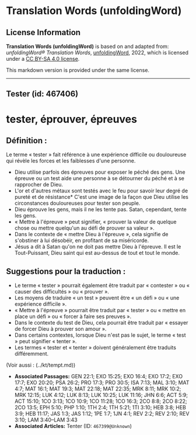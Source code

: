 # Translation Words (unfoldingWord)

## License Information

**Translation Words (unfoldingWord)** is based on and adapted from: _unfoldingWord® Translation Words_, [unfoldingWord](https://unfoldingword.org/utw), 2022, which is licensed under a [CC BY-SA 4.0 license](https://creativecommons.org/licenses/by-sa/4.0/legalcode.en).

This markdown version is provided under the same license.



--------------------------------

## Tester (id: 467406)

tester, éprouver, épreuves
==========================

Définition :
------------

Le terme « tester » fait référence à une expérience difficile ou douloureuse qui révèle les forces et les faiblesses d'une personne.

* Dieu utilise parfois des épreuves pour exposer le péché des gens. Une épreuve ou un test aide une personne à se détourner du péché et à se rapprocher de Dieu.
* L'or et d'autres métaux sont testés avec le feu pour savoir leur degré de pureté et de résistance\* C'est une image de la façon que Dieu utilise les circonstances douloureuses pour tester son peuple.
* Dieu éprouve les gens, mais il ne les tente pas. Satan, cependant, tente les gens.
* « Mettre à l'épreuve » peut signifier, « prouver la valeur de quelque chose ou mettre quelqu'un au défi de prouver sa valeur ».
* Dans le contexte de « mettre Dieu à l'épreuve », cela signifie de s'obstiner à lui désobéir, en profitant de sa miséricorde.
* Jésus a dit à Satan qu'on ne doit pas mettre Dieu à l'épreuve. Il est le Tout\-Puissant, Dieu saint qui est au\-dessus de tout et tout le monde.

Suggestions pour la traduction :
--------------------------------

* Le terme « tester » pourrait également être traduit par « contester » ou « causer des difficultés » ou « prouver ».
* Les moyens de traduire « un test » peuvent être « un défi » ou « une expérience difficile ».
* « Mettre à l'épreuve » pourrait être traduit par « tester » ou « mettre en place un défi » ou « forcer à faire ses preuves ».
* Dans le contexte du test de Dieu, cela pourrait être traduit par « essayer de forcer Dieu à prouver son amour ».
* Dans certains contextes, lorsque Dieu n'est pas le sujet, le terme « test » peut signifier « tenter ».
* Les termes « tester et « tenter » doivent généralement être traduits différemment.

(Voir aussi : (../kt/tempt.md))

* **Associated Passages:** GEN 22:1; EXO 15:25; EXO 16:4; EXO 17:2; EXO 17:7; EXO 20:20; PSA 26:2; PRO 17:3; PRO 30:5; ISA 7:13; MAL 3:10; MAT 4:7; MAT 16:1; MAT 19:3; MAT 22:18; MAT 22:35; MRK 8:11; MRK 10:2; MRK 12:15; LUK 4:12; LUK 8:13; LUK 10:25; LUK 11:16; JHN 6:6; ACT 5:9; ACT 15:10; 1CO 3:13; 1CO 10:9; 1CO 11:28; 1CO 16:3; 2CO 8:8; 2CO 8:22; 2CO 13:5; EPH 5:10; PHP 1:10; 1TH 2:4; 1TH 5:21; 1TI 3:10; HEB 3:8; HEB 3:9; HEB 11:17; JAS 1:3; JAS 1:12; 1PE 1:7; 1JN 4:1; REV 2:2; REV 2:10; REV 3:10; LAM 3:40–LAM 3:43
* **Associated Articles:** Tenter (ID: `467399@Unknown`)

